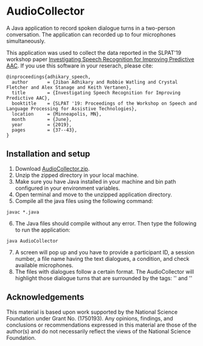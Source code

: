 # AudioCollector

A Java application to record spoken dialogue turns in a two-person conversation. The application can recorded up to four microphones simultaneously.

This application was used to collect the data reported in the SLPAT'19 workshop paper [Investigating Speech Recognition for Improving Predictive AAC](https://www.aclweb.org/anthology/W19-1706). If you use this software in your reserach, please cite:

```
@inproceedings{adhikary_speech,
  author       = {Jiban Adhikary and Robbie Watling and Crystal Fletcher and Alex Stanage and Keith Vertanen},
  title        = {Investigating Speech Recognition for Improving Predictive AAC},
  booktitle    = {SLPAT '19: Proceedings of the Workshop on Speech and Language Processing for Assistive Technologies},
  location     = {Minneapolis, MN},
  month        = {June},
  year         = {2019},
  pages        = {37--43},
}
```

## Installation and setup

1. Download [AudioCollector.zip](master.zip).
2. Unzip the zipped directory in your local machine.
3. Make sure you have Java installed in your machine and bin path configured in your environment variables.
4. Open terminal and move to the unzipped application directory.
5. Compile all the java files using the following command:
```
javac *.java
```
6. The Java files should compile without any error. Then type the following to run the application:
```
java AudioCollector
```
7. A screen will pop up and you have to provide a participant ID, a session number, a file name having the text dialogues, a condition, and check available microphones.
8. The files with dialogues follow a certain format. The AudioCollector will highlight those dialogue turns that are surrounded by the tags: '<h>' and '</h>'   

## Acknowledgements
This material is based upon work supported by the National Science Foundation under Grant No. (1750193). Any opinions, findings, and conclusions or recommendations expressed in this material are those of the author(s) and do not necessarily reflect the views of the National Science Foundation.

